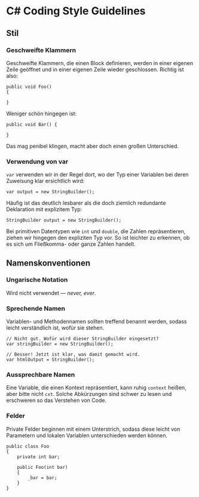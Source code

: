 # C# Coding Style Guidelines

## Stil

### Geschweifte Klammern

Geschweifte Klammern, die einen Block definieren, werden in einer eigenen Zeile geöffnet und in einer eigenen Zeile wieder geschlossen. Richtig ist also:

    public void Foo()
    {

    }

Weniger schön hingegen ist:

    public void Bar() {

    }

Das mag penibel klingen, macht aber doch einen großen Unterschied.

### Verwendung von var

`var` verwenden wir in der Regel dort, wo der Typ einer Variablen bei deren Zuweisung klar ersichtlich wird:

    var output = new StringBuilder();

Häufig ist das deutlich lesbarer als die doch ziemlich redundante Deklaration mit explizitem Typ:

    StringBuilder output = new StringBuilder();

Bei primitiven Datentypen wie `int` und `double`, die Zahlen repräsentieren, ziehen wir hingegen den expliziten Typ vor. So ist leichter zu erkennen, ob es sich um Fließkomma- oder ganze Zahlen handelt.

## Namenskonventionen

### Ungarische Notation

Wird nicht verwendet — *never, ever*.

### Sprechende Namen

Variablen- und Methodennamen sollten treffend benannt werden, sodass leicht verständlich ist, wofür sie stehen.

    // Nicht gut. Wofür wird dieser StringBuilder eingesetzt?
    var stringBuilder = new StringBuilder();

    // Besser! Jetzt ist klar, was damit gemacht wird.
    var htmlOutput = StringBuilder();

### Aussprechbare Namen

Eine Variable, die einen Kontext repräsentiert, kann ruhig `context` heißen, aber bitte nicht `cxt`. Solche Abkürzungen sind schwer zu lesen und erschweren so das Verstehen von Code.

### Felder

Private Felder beginnen mit einem Unterstrich, sodass diese leicht von Parametern und lokalen Variablen unterschieden werden können.

    public class Foo
    {
        private int bar;
        
        public Foo(int bar)
        {
            _bar = bar;
        }
    }
